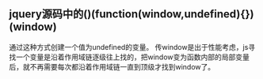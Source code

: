 ## jquery源码中的()(function(window,undefined){})(window)

通过这种方式创建一个值为undefined的变量。
传window是出于性能考虑，js寻找一个变量是沿着作用域链逐级往上找的，把window变为函数内部的局部变量后，就不再需要每次都沿着作用域链一直到顶级才找到window了。
